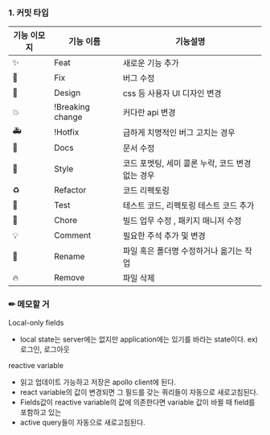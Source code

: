 ### 1. 커밋 타입

| 기능 이모지 | 기능 이름        | 기능설명                                         |
| ----------- | ---------------- | ------------------------------------------------ |
| ✨          | Feat             | 새로운 기능 추가                                 |
| 🐛          | Fix              | 버그 수정                                        |
| 📱          | Design           | css 등 사용자 UI 디자인 변경                     |
| 💥          | !Breaking change | 커다란 api 변경                                  |
| 🚑️         | !Hotfix          | 급하게 치명적인 버그 고치는 경우                 |
| 📝          | Docs             | 문서 수정                                        |
| 💄          | Style            | 코드 포멧팅, 세미 콜론 누락, 코드 변경 없는 경우 |
| ♻️          | Refactor         | 코드 리펙토링                                    |
| 🧪          | Test             | 테스트 코드, 리펙토링 테스트 코드 추가           |
| 🚧          | Chore            | 빌드 업무 수정 , 패키지 매니저 수정              |
| 💡          | Comment          | 필요한 주석 추가 및 변경                         |
| 🚚          | Rename           | 파일 혹은 폴더명 수정하거나 옮기는 작업          |
| 🔥          | Remove           | 파일 삭제                                        |

### ✏ 메모할 거

Local-only fields

- local state는 server에는 없지만 application에는 있기를 바라는 state이다.
  ex) 로그인, 로그아웃

reactive variable

- 읽고 업데이트 가능하고 저장은 apollo client에 된다.
- react variable의 값이 변경되면 그 필드를 갖는 쿼리들이 자동으로 새로고침된다.
- Fields값이 reactive variable의 값에 의존한다면 variable 값이 바뀔 때 field를 포함하고 있는
- active query들이 자동으로 새로고침된다.
